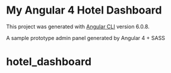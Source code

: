 # My Angular 4 Hotel Dashboard

This project was generated with [Angular CLI](https://github.com/angular/angular-cli) version 6.0.8.

A sample prototype admin panel generated by Angular 4 + SASS


# hotel_dashboard
